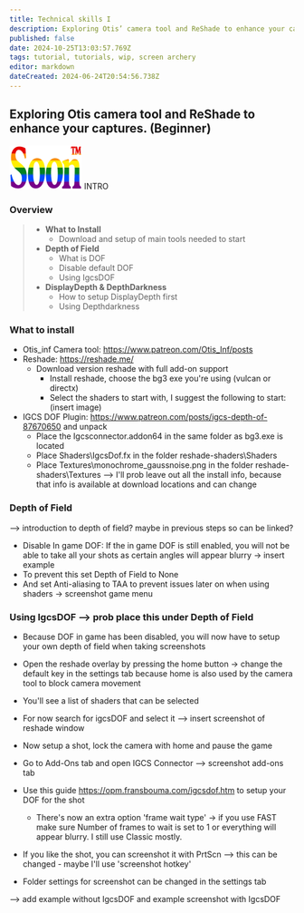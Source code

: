 ```yaml
---
title: Technical skills I
description: Exploring Otis’ camera tool and ReShade to enhance your captures. (Beginner)
published: false
date: 2024-10-25T13:03:57.769Z
tags: tutorial, tutorials, wip, screen archery
editor: markdown
dateCreated: 2024-06-24T20:54:56.738Z
---
```


## Exploring Otis camera tool and ReShade to enhance your captures. (Beginner)

![soon_tm.webp](/test/alithea/soon_tm.webp)
INTRO

### Overview
> - **What to Install**
> 	- Download and setup of main tools needed to start
> - **Depth of Field**
> 	- What is DOF
>   - Disable default DOF
>   - Using IgcsDOF
> - **DisplayDepth & DepthDarkness**
> 	- How to setup DisplayDepth first
> 	- Using Depthdarkness



### What to install
- Otis_inf Camera tool: https://www.patreon.com/Otis_Inf/posts
- Reshade: https://reshade.me/
	- Download version reshade with full add-on support
		- Install reshade, choose the bg3 exe you're using (vulcan or directx)
		- Select the shaders to start with, I suggest the following to start:
    (insert image)
- IGCS DOF Plugin: https://www.patreon.com/posts/igcs-depth-of-87670650 and unpack
	- Place the Igcsconnector.addon64 in the same folder as bg3.exe is located
	- Place Shaders\IgcsDof.fx in the folder reshade-shaders\Shaders
	- Place Textures\monochrome_gaussnoise.png in the folder reshade-shaders\Textures
--> I'll prob leave out all the install info, because that info is available at download locations and can change

### Depth of Field
--> introduction to depth of field? maybe in previous steps so can be linked?
- Disable In game DOF: If the in game DOF is still enabled, you will not be able to take all your shots as certain angles will appear blurry
-> insert example
- To prevent this set Depth of Field to None
- And set Anti-aliasing to TAA to prevent issues later on when using shaders
-> screenshot game menu

### Using IgcsDOF --> prob place this under Depth of Field
- Because DOF in game has been disabled, you will now have to setup your own depth of field when taking screenshots
- Open the reshade overlay by pressing the home button -> change the default key in the settings tab because home is also used by the camera tool to block camera movement
- You'll see a list of shaders that can be selected
- For now search for igcsDOF and select it
--> insert screenshot of reshade window

- Now setup a shot, lock the camera with home and pause the game
- Go to Add-Ons tab and open IGCS Connector
--> screenshot add-ons tab

- Use this guide https://opm.fransbouma.com/igcsdof.htm to setup your DOF for the shot
	- There's now an extra option 'frame wait type' -> if you use FAST make sure Number of frames to wait is set to 1 or everything will appear blurry. I still use Classic mostly.


- If you like the shot, you can screenshot it with PrtScn 
--> this can be changed - maybe I'll use 'screenshot hotkey'
- Folder settings for screenshot can be changed in the settings tab

--> add example without IgcsDOF and example screenshot with IgcsDOF






